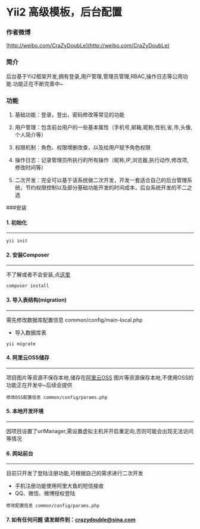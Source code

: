 Yii2 高级模板，后台配置
===============================

### 作者微博

[http://weibo.com/CraZyDoubLe](http://weibo.com/CraZyDoubLe)

### 简介
后台基于Yii2框架开发,拥有登录,用户管理,管理员管理,RBAC,操作日志等公用功能.功能正在不断完善中~

### 功能

1. 基础功能：登录，登出，密码修改等常见的功能

2. 用户管理：包含前台用户的一些基本属性（手机号,邮箱,昵称,性别,省,市,头像,个人简介等）

3. 权限机制：角色、权限增删改查，以及给用户赋予角色权限

4. 操作日志：记录管理员所执行的所有操作（昵称,IP,浏览器,执行动作,修改项,修改时间等）

5. 二次开发：完全可以基于该系统做二次开发，开发一套适合自己的后台管理系统，节约权限控制以及部分基础功能开发的时间成本，后台系统开发的不二之选

###安装


#### 1. 初始化
---

```
yii init
```

#### 2. 安装Composer 
---
不了解或者不会安装,点[这里](http://docs.phpcomposer.com/)
```
composer install
```

#### 3. 导入表结构(migration)
---

需先修改数据库配置信息 common/config/main-local.php

- 导入数据库表

```
yii migrate 
```

#### 4. 阿里云OSS储存
---
项目图片等资源不保存本地,储存在[阿里云OSS](https://www.aliyun.com/product/oss/)
图片等资源保存本地,不使用OSS的功能正在开发中~后续会提供
```
修改OSS配置信息 common/config/params.php
```

#### 5. 本地开发环境
---
因项目设置了urlManager,需设置虚拟主机并开启重定向,否则可能会出现无法访问等情况


#### 6. 网站前台
---
目前只开发了登陆注册功能,可根据自己的需求进行二次开发
- 手机注册功能使用阿里大鱼的短信接收
- QQ、微信、微博授权登陆
```
修改配置信息 common/config/params.php
```

#### 7. 如有任何问题 请发邮件到：crazydouble@sina.com